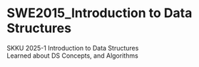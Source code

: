 # SWE2015_Introduction to Data Structures
SKKU 2025-1 Introduction to Data Structures<br>
Learned about DS Concepts, and Algorithms
